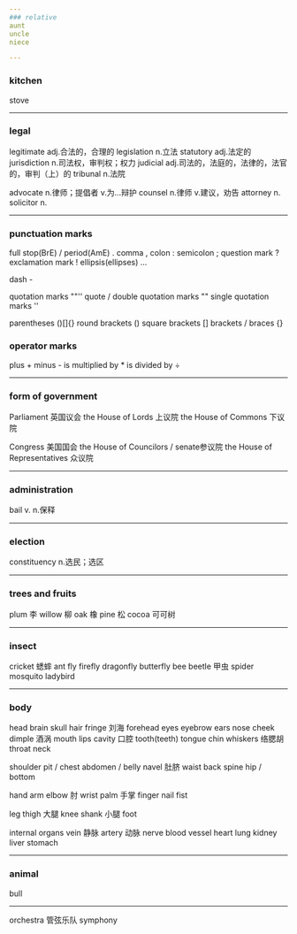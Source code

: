 ```yaml
---
### relative
aunt
uncle
niece

---
```

### kitchen
stove

---
### legal
legitimate          adj.合法的，合理的
legislation         n.立法
statutory           adj.法定的
jurisdiction        n.司法权，审判权；权力
judicial            adj.司法的，法庭的，法律的，法官的，审判（上）的
tribunal            n.法院

advocate            n.律师；提倡者 v.为...辩护
counsel             n.律师 v.建议，劝告
attorney            n.
solicitor           n.

---
### punctuation marks
full stop(BrE) / period(AmE)            .
comma                                   ,
colon                                   :
semicolon                               ;
question mark                           ?
exclamation mark                        !
ellipsis(ellipses)                      ...

dash                                    -

quotation marks                         ""''
quote / double quotation marks          ""
single quotation marks                  ''

parentheses                             ()[]{}
round brackets                          ()
square brackets                         []
brackets / braces                       {}

### operator marks
plus                                    +
minus                                   -
is multiplied by                        *
is divided by                           ÷

---
### form of government
Parliament                      英国议会
the House of Lords              上议院
the House of Commons            下议院

Congress                        美国国会
the House of Councilors / senate参议院
the House of Representatives    众议院

---
### administration
bail                v. n.保释

---
### election
constituency        n.选民；选区

---
### trees and fruits
plum                李
willow              柳
oak                 橡
pine                松
cocoa               可可树

---
### insect
cricket             蟋蟀
ant
fly
firefly
dragonfly
butterfly
bee
beetle              甲虫
spider
mosquito
ladybird



---
### body
head
brain
skull
hair
fringe              刘海
forehead
eyes
eyebrow
ears
nose
cheek
dimple              酒涡
mouth
lips
cavity              口腔
tooth(teeth)
tongue
chin
whiskers            络腮胡
throat
neck

shoulder
pit / chest
abdomen / belly
navel               肚脐
waist
back
spine
hip / bottom


hand
arm
elbow               肘
wrist
palm                手掌
finger
nail
fist

leg
thigh               大腿
knee
shank               小腿
foot

internal organs
vein                静脉
artery              动脉
nerve
blood vessel
heart
lung
kidney
liver
stomach

---
### animal
bull

---
orchestra           管弦乐队
symphony

